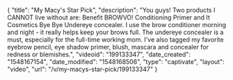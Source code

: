 {
    "title": "My Macy's Star Pick",
    "description": "You guys!  Two products I CANNOT live without are: Benefit BROWVO! Conditioning Primer and It Cosmetics Bye Bye Undereye concealer.  I use the brow conditioner morning and night - it really helps keep your brows full.  The undereye concealer is a must, especially for the full-time working mom.  I've also tagged my favorite eyebrow pencil, eye shadow primer, blush, mascara and concealer for redness or blemishes.",
    "videoid": "199133347",
    "date_created": "1548167154",
    "date_modified": "1548168506",
    "type": "captivate",
    "layout": "video",
    "url": "\/v\/my-macys-star-pick\/199133347"
}